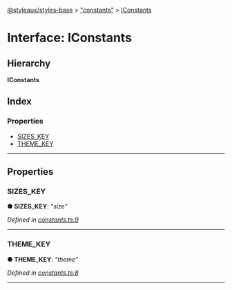 [@styleaux/styles-base](../README.md) > ["constants"](../modules/_constants_.md) > [IConstants](../interfaces/_constants_.iconstants.md)

# Interface: IConstants

## Hierarchy

**IConstants**

## Index

### Properties

* [SIZES_KEY](_constants_.iconstants.md#sizes_key)
* [THEME_KEY](_constants_.iconstants.md#theme_key)

---

## Properties

<a id="sizes_key"></a>

###  SIZES_KEY

**● SIZES_KEY**: *"size"*

*Defined in [constants.ts:9](https://github.com/JoshRosenstein/styleaux/blob/d996b95/packages/styleaux-styles-base/src/constants.ts#L9)*

___
<a id="theme_key"></a>

###  THEME_KEY

**● THEME_KEY**: *"theme"*

*Defined in [constants.ts:8](https://github.com/JoshRosenstein/styleaux/blob/d996b95/packages/styleaux-styles-base/src/constants.ts#L8)*

___

